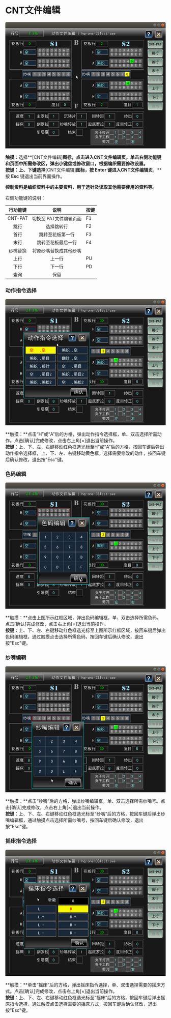 # CNT文件编辑

![](https://raw.githubusercontent.com/HQwangyun/HQ-image/master/CNT%E6%96%87%E4%BB%B6%E7%BC%96%E8%BE%91.png)

**触摸**：选择**\[CNT文件编辑\]**图标，点击进入CNT文件编辑页。单击右侧功能键和页面中所需修改区，弹出小键盘或修改窗口，根据编织需要修改设置。  
**按键**：上、下键选择**\[CNT文件编辑\]**图标，按 **Enter** 键进入CNT文件编辑页**，**按 **Esc** 键退出当前界面操作。

**控制资料是编织资料中的主要资料，用于选针及读取其他需要使用的资料等。**

右侧功能键的说明：

| 行功能键 | 说明 | 按键 |
| :---: | :---: | :--- |
| CNT-PAT | 切换至 PAT文件编辑页面 | F1 |
| 跳行 | 选择跳转行 | F2 |
| 首行 | 跳转至花板第一行 | F3 |
| 末行 | 跳转至花板最后一行 | F4 |
| 纱嘴替换 | 将原纱嘴替换成其他纱嘴 |  |
| 上行 | 上一行 | PU |
| 下行 | 下一行 | PD |
| 查询 | 保留 |  |

### **动作指令选择**

![](https://raw.githubusercontent.com/HQwangyun/HQ-image/master/%E5%8A%A8%E4%BD%9C%E6%8C%87%E4%BB%A4%E9%80%89%E6%8B%A9.png)

**触摸：**点击“H”或“A”后的方格，弹出动作指令选择框，单、双击选择所需动作。点击\[确认\]完成修改，点击右上角\[×\]退出当前操作。  
**按键**：上、下、左、右键移动红色框选光标至H”或“A”后的方格，按回车键后弹出动作指令选择框，上、下、左、右键移动黄色框，选择需要修改的动作，按回车键后确认修改，退出按"Esc"键。

### **色码编辑**

![](https://raw.githubusercontent.com/HQwangyun/HQ-image/master/%E8%89%B2%E7%A0%81%E7%BC%96%E8%BE%91.png)

**触摸：**点击上图所示红框区域，弹出色码编辑框，单、双击选择所需色码。点击\[确认\]完成修改，点击右上角\[×\]退出当前操作。  
**按键**：上、下、左、右键移动红色框选光标至上图所示红框区域，按回车键后弹出色码编辑框，通过触摸点击选择所需色码，按回车键后确认修改，退出按"Esc"键。

### **纱嘴编辑**

![](https://raw.githubusercontent.com/HQwangyun/HQ-image/master/%E7%BA%B1%E5%98%B4%E7%BC%96%E8%BE%91.png)

**触摸：**点击“纱嘴”后的方格，弹出纱嘴编辑框，单、双击选择所需纱嘴号。点击\[确认\]完成修改，点击右上角\[×\]退出当前操作。  
**按键**：上、下、左、右键移动红色框选光标至“纱嘴”后的方格，按回车键后弹出纱嘴编辑框，通过触摸点击选择所需纱嘴号，按回车键后确认修改，退出按"Esc"键。

### **摇床指令选择**

![](../.gitbook/assets/yao-chuang-zhi-ling-xuan-ze.png)

**触摸：**单击“摇床”后的方格，弹出摇床指令选择，单、双击选择需要的摇床方式。点击\[确认\]完成修改，点击右上角\[×\]退出当前操作。  
**按键**：上、下、左、右键移动红色框选光标至“摇床”后的方格，按回车键后弹出摇床指令选择，通过触摸点击选择需要的摇床方式，按回车键后确认修改，退出按"Esc"键。

